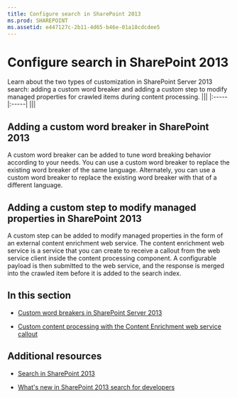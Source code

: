 ```yaml
---
title: Configure search in SharePoint 2013
ms.prod: SHAREPOINT
ms.assetid: e447127c-2b11-4d65-b46e-01a18cdcdee5
---
```



# Configure search in SharePoint 2013
Learn about the two types of customization in SharePoint Server 2013 search: adding a custom word breaker and adding a custom step to modify managed properties for crawled items during content processing. 
|||
|:-----|:-----|
|||
   

## Adding a custom word breaker in SharePoint 2013
<a name="SP15configsearch_word"> </a>

A custom word breaker can be added to tune word breaking behavior according to your needs. You can use a custom word breaker to replace the existing word breaker of the same language. Alternately, you can use a custom word breaker to replace the existing word breaker with that of a different language. 
  
    
    

## Adding a custom step to modify managed properties in SharePoint 2013
<a name="SP15ConfigSearch_customstep"> </a>

A custom step can be added to modify managed properties in the form of an external content enrichment web service. The content enrichment web service is a service that you can create to receive a callout from the web service client inside the content processing component. A configurable payload is then submitted to the web service, and the response is merged into the crawled item before it is added to the search index. 
  
    
    

## In this section
<a name="SP15ConfigSearch_customstep"> </a>


-  [Custom word breakers in SharePoint Server 2013](custom-word-breakers-in-sharepoint-server-2013.md)
    
  
-  [Custom content processing with the Content Enrichment web service callout](custom-content-processing-with-the-content-enrichment-web-service-callout.md)
    
  

## Additional resources
<a name="SP15configsearch_addlresources"> </a>


-  [Search in SharePoint 2013](search-in-sharepoint-2013.md)
    
  
-  [What's new in SharePoint 2013 search for developers](what-s-new-in-sharepoint-2013-search-for-developers.md)
    
  

